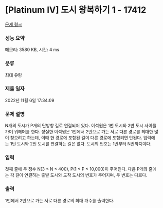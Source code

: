# [Platinum IV] 도시 왕복하기 1 - 17412 

[문제 링크](https://www.acmicpc.net/problem/17412) 

### 성능 요약

메모리: 3580 KB, 시간: 4 ms

### 분류

최대 유량

### 제출 일자

2022년 11월 6일 17:34:09

### 문제 설명

<p>N개의 도시가 P개의 단방향 길로 연결되어 있다. 이석원은 1번 도시와 2번 도시 사이를 가며 워해머를 한다. 성실한 이석원은 1번에서 2번으로 가는 서로 다른 경로를 최대한 많이 찾으려고 하는데, 이때 한 경로에 포함된 길이 다른 경로에 포함되면 안된다. 입력에는 1번 도시와 2번 도시를 연결하는 길은 없다. 도시의 번호는 1번부터 N번까지이다.</p>

### 입력 

 <p>첫째 줄에 두 정수 N(3 ≤ N ≤ 400), P(1 ≤ P ≤ 10,000)이 주어진다. 다음 P개의 줄에는 각 길이 연결하는 출발 도시와 도착 도시의 번호가 주어지며, 두 번호는 다르다.</p>

### 출력 

 <p>1번에서 2번으로 가는 서로 다른 경로의 최대 개수를 출력한다.</p>


